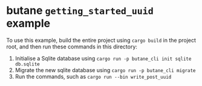 # butane `getting_started_uuid` example

To use this example, build the entire project using `cargo build` in the project root,
and then run these commands in this directory:

1. Initialise a Sqlite database using `cargo run -p butane_cli init sqlite db.sqlite`
2. Migrate the new sqlite database using `cargo run -p butane_cli migrate`
3. Run the commands, such as `cargo run --bin write_post_uuid`
